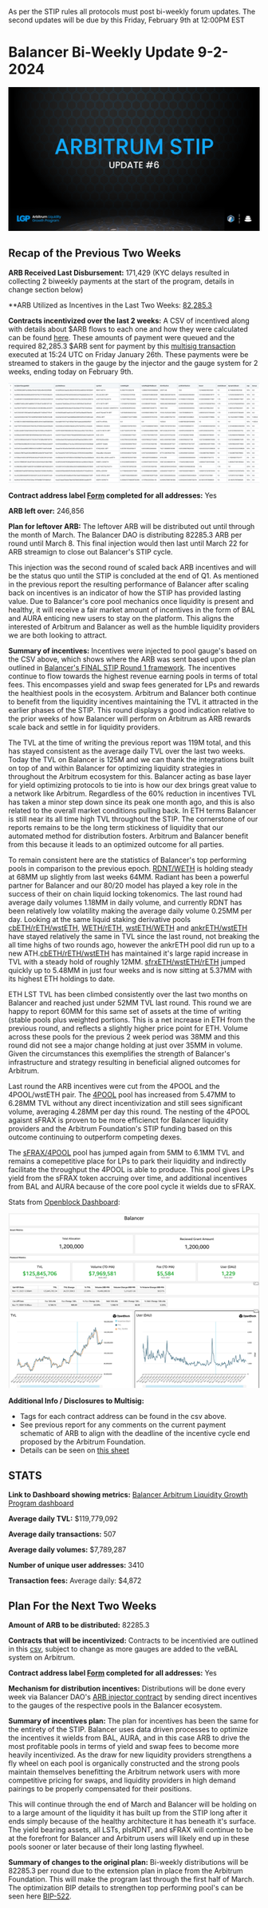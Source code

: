 As per the STIP rules all protocols must post bi-weekly forum updates. The second updates will be due by this Friday, February 9th at 12:00PM EST

# Balancer Bi-Weekly Update 9-2-2024
![arb-forum-update-6.png](arb-forum-update-6.png)
## Recap of the Previous Two Weeks


**ARB Received Last Disbursement:** 171,429 (KYC delays resulted in collecting 2 biweekly payments at the start of the program, details in change section below)

**ARB Utilized as Incentives in the Last Two Weeks: [82,285.3](https://arbiscan.io/tx/0x2e245239bbbce3fc36dc756e3be61377be6d6791add3d6debfddff067554a19d)

**Contracts incentivized over the last 2 weeks:** A CSV of incentived along with details about $ARB flows to each one and how they were calculated can be found [here](https://github.com/BalancerMaxis/STIP_automation/blob/main/output/dao_grant_2024-01-11_2024-01-25.csv).
These amounts of payment were queued and the required 82,285.3 $ARB sent for payment by this [multisig transaction](https://app.onchainden.com/safes/arb1:0xb6BfF54589f269E248f99D5956f1fDD5b014D50e/transactions/0xfc3f1a16b42153e914bed4344bb5299ec9ff70f5d88c7a9f50391b4554237034) executed at 15:24 UTC on Friday January 26th.
These payments were be streamed to stakers in the gauge by the injector and the gauge system for 2 weeks, ending today on February 9th.

![Arb_STIP_Gauges_25_1.png](Arb_STIP_Gauges_25_1.png)

**Contract address label [Form](https://docs.google.com/forms/d/e/1FAIpQLSd2AYnjAaQjVOLtvemZpsWoN5sTJEJ8dLqdRDExTBQv_SUeug/viewform) completed for all addresses:** Yes

**ARB left over:** 246,856

**Plan for leftover ARB:** The leftover ARB will be distributed out until through the month of March. The Balancer DAO is distributing 82285.3 ARB per round until March 8. This final injection would then last until March 22 for ARB streamign to close out Balancer's STIP cycle. 

This injection was the second round of scaled back ARB incentives and will be the status quo until the STIP is concluded at the end of Q1. As mentioned in the previous report the resulting performance of Balancer after scaling back on incentives is an indicator of how the STIP has provided lasting value. Due to Balancer's core pool mechanics once liquidity is present and healthy, it will receive a fair market amount of incentives in the form of BAL and AURA enticing new users to stay on the platform. This aligns the interested of Arbitrum and Balancer as well as the humble liquidity providers we are both looking to attract. 


**Summary of incentives:** Incentives were injected to pool gauge's based on the CSV above, which shows where the ARB was sent based upon the plan outlined in [Balancer's FINAL STIP Round 1 framework](https://forum.arbitrum.foundation/t/balancer-final-stip-round-1/16689). The incentives continue to flow towards the highest revenue earning pools in terms of total fees. This encompasses yield and swap fees generated for LPs and rewards the healthiest pools in the ecosystem. Arbitrum and Balancer both continue to benefit from the liquidity incentives maintaining the TVL it attracted in the earlier phases of the STIP. This round displays a good indication relative to the prior weeks of how Balancer will perform on Arbitrum as ARB rewards scale back and settle in for liquidity providers.

The TVL at the time of writing the previous report was 119M total, and this has stayed consistent as the average daily TVL over the last two weeks. Today the TVL on Balancer is 125M and we can thank the integrations built on top of and within Balancer for optimizing liquidity strategies in throughout the Arbitrum ecosystem for this. Balancer acting as base layer for yield optimizing protocols to tie into is how our dex brings great value to a network like Arbitrum. Regardless of the 60% reduction in incentives TVL has taken a minor step down since its peak one month ago, and this is also related to the overall market conditions pulling back. In ETH terms Balancer is still near its all time high TVL throughout the STIP. The cornerstone of our reports remains to be the long term stickiness of liquidity that our automated method for distribution fosters. Arbitrum and Balancer benefit from this because it leads to an optimized outcome for all parties. 

To remain consistent here are the statistics of Balancer's top performing pools in comparison to the previous epoch. [RDNT/WETH](https://app.balancer.fi/#/arbitrum/pool/0x32df62dc3aed2cd6224193052ce665dc181658410002000000000000000003bd) is holding steady at 68MM up slightly from last weeks 64MM. Radiant has been a powerful partner for Balancer and our 80/20 model has played a key role in the success of their on chain liquid locking tokenomics. The last round had average daily volumes 1.18MM in daily volume, and currently RDNT has been relatively low volatility making the average daily volume 0.25MM per day. Looking at the same liquid staking derivative pools [cbETH/rETH/wstETH](https://app.balancer.fi/#/arbitrum/pool/0x4a2f6ae7f3e5d715689530873ec35593dc28951b000000000000000000000481), [WETH/rETH](https://app.balancer.fi/#/arbitrum/pool/0xade4a71bb62bec25154cfc7e6ff49a513b491e81000000000000000000000497), [wstETH/WETH](https://app.balancer.fi/#/arbitrum/pool/0x9791d590788598535278552eecd4b211bfc790cb000000000000000000000498) and [ankrETH/wstETH](https://app.balancer.fi/#/arbitrum/pool/0x3fd4954a851ead144c2ff72b1f5a38ea5976bd54000000000000000000000480) have stayed relatively the same in TVL since the last round, not breaking the all time highs of two rounds ago, however the ankrETH pool did run up to a new ATH.[cbETH/rETH/wstETH](https://app.balancer.fi/#/arbitrum/pool/0x4a2f6ae7f3e5d715689530873ec35593dc28951b000000000000000000000481) has maintained it's large rapid increase in TVL with a steady hold of roughly 12MM. [sfrxETH/wstETH/rETH](https://app.balancer.fi/#/arbitrum/pool/0x0c8972437a38b389ec83d1e666b69b8a4fcf8bfd00000000000000000000049e) jumped quickly up to 5.48MM in just four weeks and is now sitting at 5.37MM with its highest ETH holdings to date.

ETH LST TVL has been climbed consistently over the last two months on Balancer and reached just under 52MM TVL last round. This round we are happy to report 60MM for this same set of assets at the time of writing (stable pools plus weighted portions. This is a net increase in ETH from the previous round, and reflects a slightly higher price point for ETH. Volume across these pools for the previous 2 week period was 38MM and this round did not see a major change holding at just over 35MM in volume. Given the circumstances this exemplifies the strength of Balancer's infrastructure and strategy resulting in beneficial aligned outcomes for Arbitrum. 

Last round the ARB incentives were cut from the 4POOL and the 4POOL/wstETH pair. The [4POOL](https://app.balancer.fi/#/arbitrum/pool/0x423a1323c871abc9d89eb06855bf5347048fc4a5000000000000000000000496) pool has increased from 5.47MM to 6.28MM TVL without any direct incentivization and still sees significant volume, averaging 4.28MM per day this round. The nesting of the 4POOL agaisnt sFRAX is proven to be more efficienct for Balancer liquidity providers and the Arbitrum Foundation's STIP funding based on this outcome continuing to outperform competing dexes. 

The [sFRAX/4POOL](https://app.balancer.fi/#/arbitrum/pool/0x2ce4457acac29da4736ae6f5cd9f583a6b335c270000000000000000000004dc) pool has jumped again from 5MM to 6.1MM TVL and remains a comepetitive place for LPs to park their liquidity and indirectly facilitate the throughput the 4POOL is able to produce. This pool gives LPs yield from the sFRAX token accruing over time, and additional incentives from BAL and AURA because of the core pool cycle it wields due to sFRAX.

Stats from [Openblock Dashboard](https://www.openblocklabs.com/app/arbitrum/grantees/Balancer):

![ARB_STIP_Stats_2_7.png](ARB_STIP_Stats_2_7.png)

**Additional Info / Disclosures to Multisig:** 


- Tags for each contract address can be found in the csv above.
- See previous report for any comments on the current payment schematic of ARB to align with the deadline of the incentive cycle end proposed by the Arbitrum Foundation.
- Details can be seen on [this sheet](https://docs.google.com/spreadsheets/d/1k4i9ZNpxiRDC_bl4JtZMldV7J0LRQEVHZNqVpj8xG0g/edit#gid=0)

## STATS

**Link to Dashboard showing metrics:** [Balancer Arbitrum Liquidity Growth Program dashboard](https://dune.com/balancer/arbitrum-lgp?Start+date_d524c0=2023-12-15+00%3A00%3A00&End+date_daf146=&End+date_d75e58=2023-12-28+00%3A00%3A00&Start+date_d2264d=&End+date_d85b75=2024-02-08+00%3A00%3A00&End+date_d19c82=2024-02-08+00%3A00%3A00&Start+date_dc9002=2024-01-26+00%3A00%3A00&Start+date_dfbf60=2024-01-26+00%3A00%3A00)

**Average daily TVL:** $119,779,092

**Average daily transactions:** 507

**Average daily volumes:** $7,789,287

**Number of unique user addresses:** 3410

**Transaction fees:** Average daily: $4,872


## Plan For the Next Two Weeks

**Amount of ARB to be distributed:** 82285.3

**Contracts that will be incentivized:** Contracts to be incentivied are outlined in this [csv](https://github.com/BalancerMaxis/multisig-ops/pull/791/files#diff-24e6c23e950f601b527af5c3c7865b5c6b6aaa9998ae3689d83dd4afe43c51ad), subject to change as more gauges are added to the veBAL system on Arbitrum.

**Contract address label [Form](https://docs.google.com/forms/d/e/1FAIpQLSd2AYnjAaQjVOLtvemZpsWoN5sTJEJ8dLqdRDExTBQv_SUeug/viewform) completed for all addresses:** Yes

**Mechanism for distribution incentives:** Distributions will be done every week via Balancer DAO's [ARB injector contract](https://arbiscan.io/address/0xF23d8342881eDECcED51EA694AC21C2B68440929#readContract) by sending direct incentives to the gauges of the respective pools in the Balancer ecosystem.

**Summary of incentives plan:** The plan for incentives has been the same for the entirety of the STIP. Balancer uses data driven processes to optimize the incentives it wields from BAL, AURA, and in this case ARB to drive the most profitable pools in terms of yield and swap fees to become more heavily incentivized. As the draw for new liquidity providers strengthens a fly wheel on each pool is organically constructed and the strong pools maintain themselves benefitting the Arbitrum network users with more competitive pricing for swaps, and liquidity providers in high demand pairings to be properly compensated for their positions. 

This will continue through the end of March and Balancer will be holding on to a large amount of the liquidity it has built up from the STIP long after it ends simply because of the healthy architecture it has beneath it's surface. The yield bearing assets, all LSTs, plsRDNT, and sFRAX will continue to be at the forefront for Balancer and Arbitrum users will likely end up in these pools sooner or later because of their long lasting flywheel. 


**Summary of changes to the original plan:** Bi-weekly distributions will be 82285.3 per round due to the extension plan in place from the Arbitrum Foundation. This will make the program last through the first half of March. The optimization BIP details to strengthen top performing pool's can be seen here [BIP-522](https://forum.balancer.fi/t/bip-522-arbitrum-lgp-and-stip-adjustments/5473).